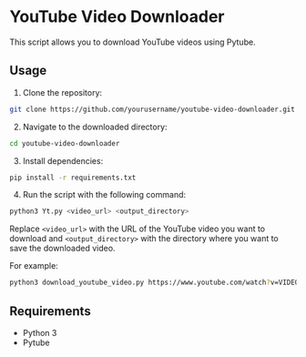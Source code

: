 # YouTube Video Downloader

This script allows you to download YouTube videos using Pytube.

## Usage

1. Clone the repository:

```bash
git clone https://github.com/yourusername/youtube-video-downloader.git
```

2. Navigate to the downloaded directory:

```bash
cd youtube-video-downloader
```

3. Install dependencies:

```bash
pip install -r requirements.txt
```

4. Run the script with the following command:

```bash
python3 Yt.py <video_url> <output_directory>
```

Replace `<video_url>` with the URL of the YouTube video you want to download and `<output_directory>` with the directory where you want to save the downloaded video.

For example:

```bash
python3 download_youtube_video.py https://www.youtube.com/watch?v=VIDEO_ID /path/to/save/videos
```

## Requirements

- Python 3
- Pytube
```